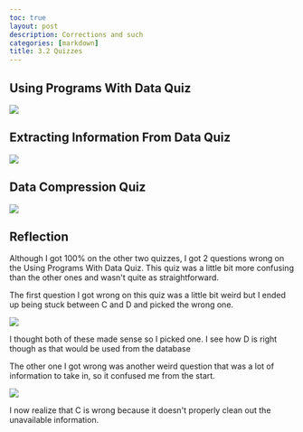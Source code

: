 ```yaml
---
toc: true
layout: post
description: Corrections and such
categories: [markdown]
title: 3.2 Quizzes
---
```


## Using Programs With Data Quiz
![]({{site.baseurl}}/images/usingprograms.png)

## Extracting Information From Data Quiz
![]({{site.baseurl}}/images/extractinginfo.png)

## Data Compression Quiz
![]({{site.baseurl}}/images/datacompression.png)

## Reflection
Although I got 100% on the other two quizzes, I got 2 questions wrong on the Using Programs With Data Quiz. This quiz was a little bit more confusing than the other ones and wasn't quite as straightforward.   

The first question I got wrong on this quiz was a little bit weird but I ended up being stuck between C and D and picked the wrong one.

![]({{site.baseurl}}/images/up2.png)

I thought both of these made sense so I picked one. I see how D is right though as that would be used from the database

The other one I got wrong was another weird question that was a lot of information to take in, so it confused me from the start.

![]({{site.baseurl}}/images/up4.png)

I now realize that C is wrong because it doesn't properly clean out the unavailable information.
